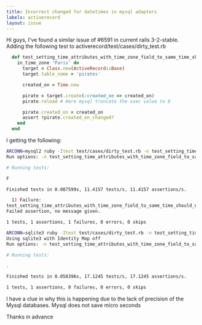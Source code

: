 ```yaml
---
title: Incorrect changed for datetimes in mysql adapters
labels: activerecord
layout: issue
---
```


Hi guys, I've found a similar issue of #6591 in current rails 3-2-stable. Adding the following test to activerecord/test/cases/dirty_test.rb

``` ruby
  def test_setting_time_attributes_with_time_zone_field_to_same_time_should_not_be_marked_as_a_change
    in_time_zone 'Paris' do
      target = Class.new(ActiveRecord::Base)
      target.table_name = 'pirates'

      created_on = Time.now

      pirate = target.create(:created_on => created_on)
      pirate.reload # Here mysql truncate the usec value to 0

      pirate.created_on = created_on
      assert !pirate.created_on_changed?
    end
  end
```

I getting the following:

``` sh
ARCONN=mysql2 ruby -Itest test/cases/dirty_test.rb -n test_setting_time_attributes_with_time_zone_field_to_same_time_should_not_be_marked_as_a_changeUsing mysql2 with Identity Map off
Run options: -n test_setting_time_attributes_with_time_zone_field_to_same_time_should_not_be_marked_as_a_change

# Running tests:

F

Finished tests in 0.087599s, 11.4157 tests/s, 11.4157 assertions/s.

  1) Failure:
test_setting_time_attributes_with_time_zone_field_to_same_time_should_not_be_marked_as_a_change(DirtyTest) [test/cases/dirty_test.rb:104]:
Failed assertion, no message given.

1 tests, 1 assertions, 1 failures, 0 errors, 0 skips
```

``` sh
ARCONN=sqlite3 ruby -Itest test/cases/dirty_test.rb -n test_setting_time_attributes_with_time_zone_field_to_same_time_should_not_be_marked_as_a_change
Using sqlite3 with Identity Map off
Run options: -n test_setting_time_attributes_with_time_zone_field_to_same_time_should_not_be_marked_as_a_change

# Running tests:

.

Finished tests in 0.058396s, 17.1245 tests/s, 17.1245 assertions/s.

1 tests, 1 assertions, 0 failures, 0 errors, 0 skips
```

I have a clue in why this is happening due to the lack of precision of the Mysql databases. Mysql does not save micro seconds

Thanks in advance 

